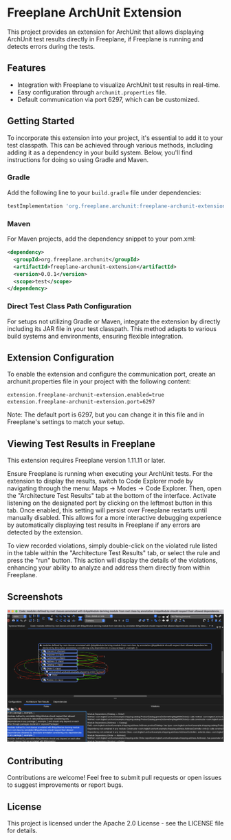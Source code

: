 # Freeplane ArchUnit Extension

This project provides an extension for ArchUnit that allows displaying ArchUnit test results directly in Freeplane, if Freeplane is running and detects errors during the tests.

## Features

- Integration with Freeplane to visualize ArchUnit test results in real-time.
- Easy configuration through `archunit.properties` file.
- Default communication via port 6297, which can be customized.

## Getting Started

To incorporate this extension into your project, it's essential to add it to your test classpath. This can be achieved through various methods, including adding it as a dependency in your build system. Below, you'll find instructions for doing so using Gradle and Maven.

### Gradle

Add the following line to your `build.gradle` file under dependencies:

```groovy
testImplementation 'org.freeplane.archunit:freeplane-archunit-extension:0.0.1'
```

### Maven

For Maven projects, add the dependency snippet to your pom.xml:

```xml
<dependency>
  <groupId>org.freeplane.archunit</groupId>
  <artifactId>freeplane-archunit-extension</artifactId>
  <version>0.0.1</version>
  <scope>test</scope>
</dependency>
```

### Direct Test Class Path Configuration

For setups not utilizing Gradle or Maven, integrate the extension by directly including its JAR file in your test classpath. This method adapts to various build systems and environments, ensuring flexible integration.

## Extension Configuration

To enable the extension and configure the communication port, create an archunit.properties file in your project with the following content:

```properties
extension.freeplane-archunit-extension.enabled=true
extension.freeplane-archunit-extension.port=6297
```

Note: The default port is 6297, but you can change it in this file and in Freeplane's settings to match your setup.

## Viewing Test Results in Freeplane

This extension requires Freeplane version 1.11.11 or later. 

Ensure Freeplane is running when executing your ArchUnit tests. For the extension to display the results, switch to Code Explorer mode by navigating through the menu: Maps -> Modes -> Code Explorer. Then, open the "Architecture Test Results" tab at the bottom of the interface. Activate listening on the designated port by clicking on the leftmost button in this tab. Once enabled, this setting will persist over Freeplane restarts until manually disabled. This allows for a more interactive debugging experience by automatically displaying test results in Freeplane if any errors are detected by the extension.

To view recorded violations, simply double-click on the violated rule listed in the table within the "Architecture Test Results" tab, or select the rule and press the "run" button. This action will display the details of the violations, enhancing your ability to analyze and address them directly from within Freeplane.

## Screenshots

![Freeplane Architecture Test Result View](images/testResultsMap.png)

## Contributing
Contributions are welcome! Feel free to submit pull requests or open issues to suggest improvements or report bugs.

## License

This project is licensed under the Apache 2.0 License - see the LICENSE file for details.

